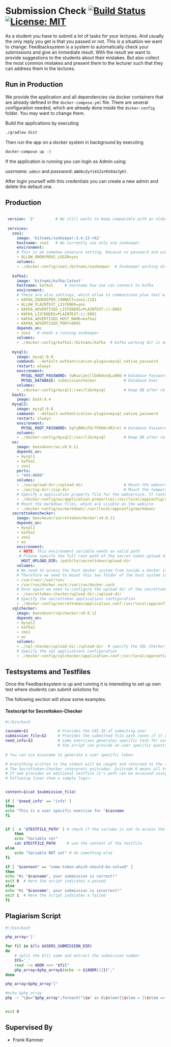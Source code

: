 # Submission Check [![Build Status](https://travis-ci.org/thm-mni-ii/feedbacksystem.svg?branch=master)](https://travis-ci.org/thm-mni-ii/feedbacksystem) [![License: MIT](https://img.shields.io/badge/License-MIT-yellow.svg)](https://opensource.org/licenses/MIT)

As a student you have to submit a lot of tasks
for your lectures. And usually the only reply you
get is that you passed or not. This is a situation
we want to change.
Feedbacksystem is a system to automatically check
your submissions and give an immediate result.
With the result we want to provide suggestions
to the students about their mistakes.
But also collect the most common mistakes and
present them to the lecturer such that they
can address them in the lectures.


## Run in Production
We provide the application and all dependencies via docker containers
that are already defined in the `docker-compose.yml` file.
There are several configuration needed, which are already done inside the ``docker-config`` folder. You may want to change them.

Build the applications by executing

```bash
./gradlew dist
```

Then run the app on a docker system in background by executing

```bash
docker-compose up -d
```


If the application is running you can login as Admin using:

*username: `admin`* and 
*password: ``AWObcEyYi6SZaYKU9daTgKt``*.

After login yourself with this credentials you can create a new admin and delete the default one.



## Production


```yaml
 
 version: '2'         # We still wants to keep compatible with an older docker-compose version (which Rancher 1.6 uses)
 
 services:
   zoo1:
     image: 'bitnami/zookeeper:3.4.13-r62'
     hostname: zoo1   # We currently use only one zookeeper
     environment:
     # This is an somehow unsecure setting, because no password and user is needed, but we use this in a virtual network.
     - ALLOW_ANONYMOUS_LOGIN=yes   
     volumes:
     - ./docker-config/zoo1:/bitnami/zookeeper  # Zookeeper working dir is mounted to keep all data after restart
                        
   kafka1:
     image: 'bitnami/kafka:latest'
     hostname: kafka1     # hostname how one can connect to kafka
     environment:
     # These are also settings, which allow to communicate plan text with kafka. This is no problem either, because we use this in a virtual network.
     - KAFKA_ZOOKEEPER_CONNECT=zoo1:2181
     - ALLOW_PLAINTEXT_LISTENER=yes
     - KAFKA_ADVERTISED_LISTENERS=PLAINTEXT://:9092
     - KAFKA_LISTENERS=PLAINTEXT://:9092
     - KAFKA_ADVERTISED_HOST_NAME=kafka1    
     - KAFKA_ADVERTISED_PORT=9092
     depends_on:
     - zoo1   # needs a running zookeeper
     volumes:
     - ./docker-config/kafka1:/bitnami/kafka  # Kafka working dir is mounted to keep all data after restart
 
   mysql1:
     image: mysql:8.0
     command: --default-authentication-plugin=mysql_native_password
     restart: always
     environment:
       MYSQL_ROOT_PASSWORD: twRuvi2ejllDdA4nnQLa08O # Database Password
       MYSQL_DATABASE: submissionchecker            # Database User
     volumes:
     - ./docker-config/mysql1:/var/lib/mysql        # Keep DB after reload
   bash1:
     image: bash:4.4
   mysql2:
     image: mysql:8.0
     command: --default-authentication-plugin=mysql_native_password
     restart: always
     environment:
       MYSQL_ROOT_PASSWORD: SqfyBWhiFGr7FK60cVR2rel # Database Password
     volumes:
     - ./docker-config/mysql2:/var/lib/mysql        # Keep DB after reload
   ws:
     image: bees4ever/ws:v0.0.11
     depends_on:
     - mysql1
     - kafka1
     - zoo1
     ports:
     - "443:8080"
     volumes:
     - ./ws/upload-dir:/upload-dir                  # Mount the webservice intern upload dir of all tasks and submissions
     - ./ws/zip-dir:/zip-dir                        # Mount the temporary folder for generating zip files
     # Specify a application property file for the webservice. It contains all settings concerning CAS, LDAP, Kafka connection, etc 
     - ./docker-config/ws/application.properties:/usr/local/appconfig/application.properties
     # Mount the markdown files, which are visible on the website
     - ./docker-config/ws/markdown/:/usr/local/appconfig/markdown/
   secrettokenchecker:
     image: bees4ever/secrettokenchecker:v0.0.11
     depends_on:
     - mysql1
     - kafka1
     - zoo1
     - ws
     environment:
      # NOTE: This environment variable needs an valid path
      # Please specify the full root path of the secret token upload dir 
       HOST_UPLOAD_DIR: /path/to/secrettoken/upload-dir  
     volumes:
     # We need to access the host docker system from inside a docker image
     # Therefore we need to mount this two folder of the host system inside this docker image 
     - /var/run/:/var/run/   
     - /var/run/docker.sock:/var/run/docker.sock
     # Once again we need to configure the upload dir of the secrettoken   
     - ./secrettoken-checker/upload-dir:/upload-dir
     # Specify the secrettoken applications configuration    
     - ./docker-config/secrettoken/application.conf:/usr/local/appconfig/application.config
   sqlchecker:
     image: bees4ever/sqlchecker:v0.0.11
     depends_on:
     - mysql2
     - kafka1
     - zoo1
     - ws
     volumes:
     - ./sql-checker/upload-dir:/upload-dir  # specify the SQL Checker's upload dir 
     # Specify the sql applications configuration
     - ./docker-config/sqlchecker/application.conf:/usr/local/appconfig/application.config 
```



## Testsystems and Testfiles

Once the Feedbacksystem is up and running it is interesting to set up own test where students can submit solutions for.

The following section will show some examples.

#### Testscript for **Secrettoken-Checker** 

````sh
#!/bin/bash

casname=$1             # Provides the CAS ID of submiting user
submission_file=$2     # Provides the submitted file path (even if it was a text, it will be converted to a file)
need_info=$3           # some exercises generates specific task for users. If this flagg contains "info"
                       # the script can provide an user specific question 
                       
# You can use $casname to generate a user specific token

# Everything written to the stdout will be caught and returned to the student.
# The Secrettoken-Checker interprets exitcodes. Exitcode 0 means all tests passed, everything except 0 means test failed. 
# If one provides an aditional testfile it's path can be accessed using the variable TESTFILE_PATH, otherwise the variable is empty
# Following lines show a sample logic:


content=$(cat $submission_file)

if [ "$need_info" == "info" ]
then
echo "This is a user specific exercise for "$casname
fi


if [ -n "$TESTFILE_PATH" ] # check if the variabe is set to access the path of the testfile
	then
	echo "Variable set"
	cat $TESTFILE_PATH     # use the content of the testfile
else
	echo "Variable NOT set" # do something else
fi

if [ "$content" == "some-token-which-should-be-solved" ] 
then
echo "Hi "$casname", your submission is correct!"
exit 0  # Here the script indicates a passed
else
echo "Hi "$casname", your submission is incorrect!"
exit 1  # Here the script indicates a failed
fi 
````


## Plagiarism Script
````bash 
#!/bin/bash

php_array='['

for fil in $(ls $USERS_SUBMISSION_DIR)
do
    # split the $fil name and extract the submission number  
    IFS='_'
    read -ra ADDR <<< "$fil"
    php_array=$php_array$(echo -n ${ADDR[1]})","
done

php_array=$php_array"]"

#echo $php_array
php -r "\$a="$php_array";foreach("\$a" as &\$elem){\$elem = [\$elem => true];};echo json_encode("\$a");"


exit 0


````

## Supervised By

* Frank Kammer